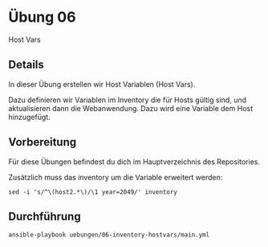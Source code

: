# Übung 06

Host Vars

## Details

In dieser Übung erstellen wir Host Variablen (Host Vars).

Dazu definieren wir Variablen im Inventory die für Hosts gültig sind, und aktualisieren dann die Webanwendung.
Dazu wird eine Variable dem Host hinzugefügt.

## Vorbereitung

Für diese Übungen befindest du dich im Hauptverzeichnis des Repositories.

Zusätzlich muss das inventory um die Variable erweitert werden:

```
sed -i 's/^\(host2.*\)/\1 year=2049/' inventory
```

## Durchführung

```
ansible-playbook uebungen/06-inventory-hostvars/main.yml
```
